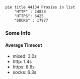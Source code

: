 
```mermaid
pie title 44134 Proxies in list
    "HTTP" : 24823
    "HTTPS": 6425
    "SOCKS" : 17977
```

### Some Info
#### Average Timeout

- mixed: 3.0s
- http: 1.4s
- https: 8.6s
- socks: 6.3s